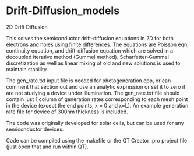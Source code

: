 # Drift-Diffusion_models

2D Drift Diffusion 

This solves the semiconductor drift-diffusion equations in 2D for both electrons and holes using finite differences. The equations are Poisson eqn, 
continuity equation, and drift-diffusion equation which are solved in a decoupled iterative method (Gummel method). Scharfetter-Gummel
discretization as well as linear mixing of old and new solutions is used to maintain stability.

The gen_rate.txt input file is needed for photogeneration.cpp, or can comment that section out and use an analytic expression or set it to zero if are not 
studying a device under illumination. The gen_rate.txt file should contain just 1 column of generation rates corresponding to each mesh point in the device (except the end points, x = 0 and x=L). An example generation rate file for device of 300nm thickness is included.

The code was originally developed for solar cells, but can be used for any semiconductor devices.

Code can be compiled using the makefile or the QT Creator .pro project file (just open that and run within QT).


